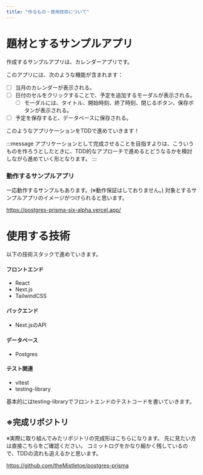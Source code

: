 ```yaml
---
title: "作るもの・使用技術について"
---
```


# 題材とするサンプルアプリ

作成するサンプルアプリは、カレンダーアプリです。

このアプリには、次のような機能が含まれます：

- [ ] 当月のカレンダーが表示される。
- [ ] 日付のセルをクリックすることで、予定を追加するモーダルが表示される。
  - [ ] モーダルには、タイトル、開始時刻、終了時刻、閉じるボタン、保存ボタンが表示される。
- [ ] 予定を保存すると、データベースに保存される。

このようなアプリケーションをTDDで進めていきます！

:::message
アプリケーションとして完成させることを目指すよりは、こういうものを作ろうとしたときに、TDD的なアプローチで進めるとどうなるかを検討しながら進めていく形となります。
:::

### 動作するサンプルアプリ

一応動作するサンプルもあります。(※動作保証はしておりません。)
対象とするサンプルアプリのイメージがつけられると思います。

https://postgres-prisma-six-alpha.vercel.app/


# 使用する技術

以下の技術スタックで進めていきます。

#### フロントエンド

- React
- Next.js
- TailwindCSS


#### バックエンド

- Next.jsのAPI


#### データベース

- Postgres


#### テスト関連

- vitest
- testing-library

基本的にはtesting-libraryでフロントエンドのテストコードを書いていきます。


## ※完成リポジトリ

※実際に取り組んでみたリポジトリの完成形はこちらになります。
先に見たい方は直接こちらをご確認ください。
コミットログをかなり細かく残しているので、TDDの流れも追えるかと思います。

https://github.com/theMistletoe/postgres-prisma






